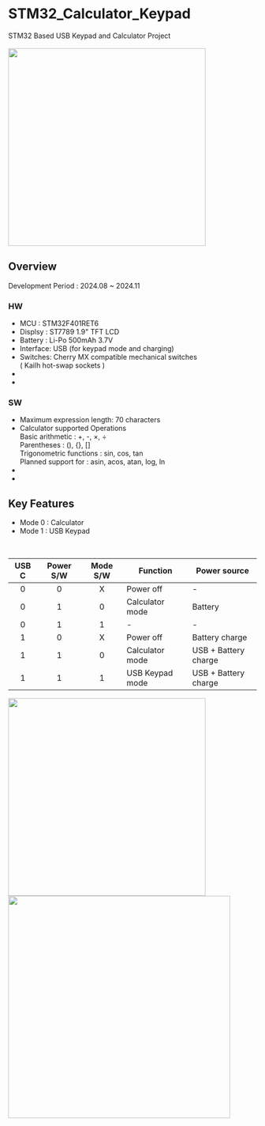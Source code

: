 # STM32_Calculator_Keypad
STM32 Based USB Keypad and Calculator Project  
<br>
<img src="https://github.com/user-attachments/assets/596d8d49-576b-4b3f-bf7d-17416ccdfcdd" width="400"/>

## Overview
Development Period : 2024.08 ~ 2024.11
<br>
### HW
- MCU : STM32F401RET6  
- Displsy : ST7789 1.9" TFT LCD  
- Battery : Li-Po 500mAh 3.7V  
- Interface: USB (for keypad mode and charging)
- Switches: Cherry MX compatible mechanical switches  
  ( Kailh hot-swap sockets )
-  
-  
 
### SW
- Maximum expression length: 70 characters
- Calculator supported Operations  
  Basic arithmetic : +, -, ×, ÷  
  Parentheses : (), {}, []  
  Trigonometric functions : sin, cos, tan  
  Planned support for : asin, acos, atan, log, ln   
-  
-  


## Key Features
- Mode 0 : Calculator
- Mode 1 : USB Keypad  
<br>

| USB C | Power S/W | Mode S/W | Function            | Power source             |
|:-----:|:----------:|:--------:|--------------------|--------------------------|
|   0   |     0      |    X     | Power off          | -                        |
|   0   |     1      |    0     | Calculator mode    | Battery                  |
|   0   |     1      |    1     | -                  | -                        |
|   1   |     0      |    X     | Power off          | Battery charge           |
|   1   |     1      |    0     | Calculator mode    | USB + Battery charge     |
|   1   |     1      |    1     | USB Keypad mode    | USB + Battery charge     |








<img src="https://github.com/user-attachments/assets/025b817e-7f0f-425e-8290-4d6647f31785" width="400"/>
<img src="https://github.com/user-attachments/assets/760db888-4328-4ba1-9905-d4fd6b443620" width="450"/>

